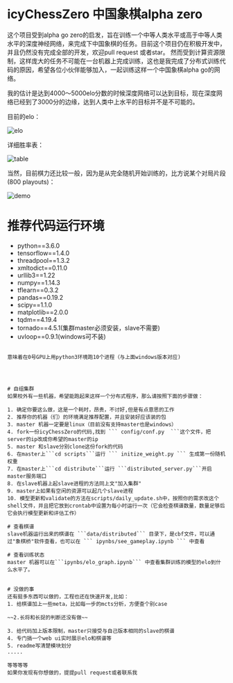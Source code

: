 # icyChessZero 中国象棋alpha zero 

这个项目受到alpha go zero的启发，旨在训练一个中等人类水平或高于中等人类水平的深度神经网络，来完成下中国象棋的任务。目前这个项目仍在积极开发中，并且仍然没有完成全部的开发，欢迎pull request 或者star。 然而受到计算资源限制，这样庞大的任务不可能在一台机器上完成训练，这也是我完成了分布式训练代码的原因，希望各位小伙伴能够加入，一起训练这样一个中国象棋alpha go的网络。

我的估计是达到4000～5000elo分数的时候深度网络可以达到目标，现在深度网络已经到了3000分的边缘，达到人类中上水平的目标并不是不可能的。

目前的elo：

![elo](imgs/elos.png)

详细胜率表：

![table](imgs/table.png)

当然，目前棋力还比较一般，因为是从完全随机开始训练的，比方说某个对局片段(800 playouts)：

![demo](imgs/demo.gif)

# 推荐代码运行环境
* python==3.6.0
* tensorflow==1.4.0
* threadpool==1.3.2
* xmltodict==0.11.0
* urllib3==1.22
* numpy==1.14.3
* tflearn==0.3.2
* pandas==0.19.2
* scipy==1.1.0
* matplotlib==2.0.0
* tqdm==4.19.4
* tornado==4.5.1(集群master必须安装，slave不需要)
* uvloop==0.9.1(windows可不装)


```

意味着在0号GPU上用python3环境跑10个进程（与上面windows版本对应)




# 自组集群
如果校外有一些机器，希望能跑起来这样一个分布式程序，那么请按照下面的步骤做：

1. 确定你要这么做，这是一个耗时，昂贵，不讨好,但是有点意思的工作
2. 推荐你的机器（们）的环境满足推荐配置，并且安装好应该装的包
3. master 机器一定要是linux（目前没有支持master也是windows）
4. fork一份icyChessZero的代码,找到 ``` config/conf.py  ```这个文件，把server的ip改成你希望的master的ip
5. master 和slave分别clone这份fork的代码
6. 在master上```cd scripts```运行 ``` initize_weight.py ``` 生成第一份随机权重
7. 在master上```cd distribute```运行 ```distributed_server.py```开启master服务端口
8. 在slave机器上起slave进程的方法同上文"加入集群"
9. master上如果有空闲的资源可以起几个slave进程
10. 模型更新和validate的方法在scripts/daily_update.sh中，按照你的需求改这个shell文件，并且把它放到crontab中设置为每小时运行一次（它会检查棋谱数量，数量足够后它会执行模型更新和评估工作）

# 查看棋谱
slave机器运行出来的棋谱在 ```data/distributed``` 目录下，是cbf文件，可以通过"象棋桥"软件查看，也可以在 ``` ipynbs/see_gameplay.ipynb ``` 中查看

# 查看训练状态
master 机器可以在```ipynbs/elo_graph.ipynb``` 中查看集群训练的模型的elo到什么水平了。


# 没做的事
还有挺多东西可以做的，工程也还在快速开发,比如：
1. 给棋谱加上一些meta，比如每一步的mcts分析，方便查个别case

~~2.长将和长捉的判断还没有做~~

3. 给代码加上版本限制，master只接受与自己版本相同的slave的棋谱
4. 专门搞一个web ui实时展示elo和棋谱等
5. readme写清楚模块划分
.....

等等等等
如果你发现有你想做的，提提pull request或者联系我
